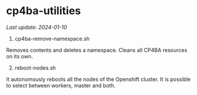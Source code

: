 # cp4ba-utilities

<i>Last update: 2024-01-10</i>

1. cp4ba-remove-namespace.sh

Removes contents and deletes a namespace. Cleans all CP4BA resources on its own.

2. reboot-nodes.sh

It autonomously reboots all the nodes of the Openshift cluster. It is possible to select between workers, master and both.

